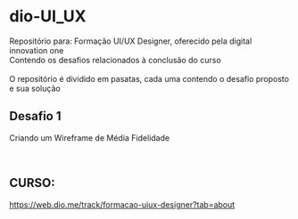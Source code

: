 # dio-UI_UX

Repositório para: Formação UI/UX Designer, oferecido pela digital innovation one
<br />
Contendo os desafios relacionados à conclusão do curso  
<br />
O repositório é dividido em pasatas, cada uma contendo o desafio proposto e sua solução

## Desafio 1
Criando um Wireframe de Média Fidelidade


<br />

## CURSO:
https://web.dio.me/track/formacao-uiux-designer?tab=about

